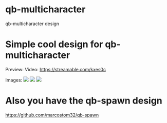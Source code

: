 # qb-multicharacter
qb-multicharacter design

# Simple cool design for qb-multicharacter
Preview:
Video: https://streamable.com/kxes0c

Images:
![](https://cdn.discordapp.com/attachments/797581154315927573/913605200894390322/unknown.png)
![](https://cdn.discordapp.com/attachments/797581154315927573/913605260491231252/unknown.png)
![](https://cdn.discordapp.com/attachments/797581154315927573/913605989880692827/unknown.png)


# Also you have the qb-spawn design

https://github.com/marcostom32/qb-spawn
